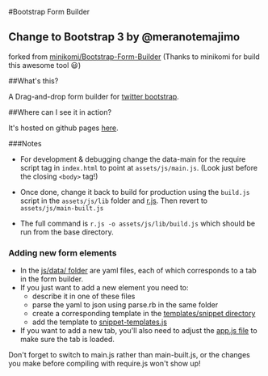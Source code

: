 #Bootstrap Form Builder

## Change to Bootstrap 3 by @meranotemajimo

forked from [minikomi/Bootstrap-Form-Builder](https://github.com/minikomi/Bootstrap-Form-Builder) (Thanks to minikomi for build this awesome tool :smiley:)

##What's this?

A Drag-and-drop form builder for [twitter bootstrap](http://twitter.github.com/bootstrap/). 

##Where can I see it in action?

It's hosted on github pages [here](http://minikomi.github.io/Bootstrap-Form-Builder/).

###Notes

* For development & debugging change the data-main for the require script tag in `index.html` 
  to point at `assets/js/main.js`. (Look just before the closing `<body>` tag!)

* Once done, change it back to  build for production using the `build.js` script in the `assets/js/lib`
  folder and [r.js](https://github.com/jrburke/r.js/). Then revert to `assets/js/main-built.js`

* The full command is `r.js -o assets/js/lib/build.js` which should be run from the base directory.

### Adding new form elements

* In the [js/data/ folder](https://github.com/minikomi/Bootstrap-Form-Builder/tree/gh-pages/assets/js/data/) are yaml files, each of which corresponds to a tab in the form builder.
* If you just want to add a new element you need to:
  - describe it in one of these files
  - parse the yaml to json using parse.rb in the same folder
  - create a corresponding template in the [templates/snippet directory](https://github.com/minikomi/Bootstrap-Form-Builder/tree/gh-pages/assets/js/templates/snippet)
  - add the template to [snippet-templates.js](https://github.com/minikomi/Bootstrap-Form-Builder/blob/gh-pages/assets/js/templates/snippet/snippet-templates.js)
* If you want to add a new tab, you'll also need to adjust the [app.js file](https://github.com/minikomi/Bootstrap-Form-Builder/blob/gh-pages/assets/js/app.js) to make sure the tab is loaded.

Don't forget to switch to main.js rather than main-built.js, or the changes you make before compiling with require.js won't show up!
